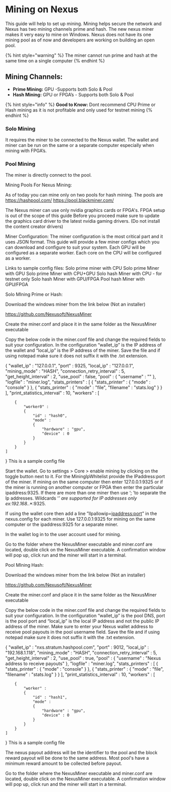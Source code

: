 # Mining on Nexus

This guide will help to set up mining. Mining helps secure the network and Nexus has two mining channels prime and hash. The new nexus miner makes it very easy to mine on Windows. Nexus does not have its one mining pool as of now and developers are working on building an open pool.

{% hint style="warning" %}
The miner cannot run prime and hash at the same time on a single computer
{% endhint %}

## Mining Channels:

* **Prime Mining:** GPU  -Supports both Solo & Pool &#x20;
* **Hash Mining:** GPU or FPGA’s - Supports both Solo & Pool&#x20;

{% hint style="info" %}
**Good to Know:** Dont recommend CPU Prime or Hash mining as it is not profitable and only used for testnet mining
{% endhint %}

### Solo Mining&#x20;

It requires the miner to be connected to the Nexus wallet. The wallet and miner can be run on the same or a separate computer especially when mining with FPGA’s.&#x20;

### Pool Mining

The miner is directly connect to the pool.&#x20;

&#x20;Mining Pools For Nexus Mining:&#x20;

As of today you can mine only on two pools for hash mining. The pools are https://hashpool.com/ https://pool.blackminer.com/

The Nexus miner can use only nvidia graphics cards or FPGA's. FPGA setup is out of the scope of this guide Before you proceed make sure to update the graphics card driver to the latest nvidia gaming drivers. (Do not install the content creator drivers)

Miner Configuration: The miner configuration is the most critical part and it uses JSON format. This guide will provide a few miner configs which you can download and configure to suit your system. Each GPU will be configured as a separate worker. Each core on the CPU will be configured as a worker.

Links to sample config files: Solo prime miner with CPU Solo prime Miner with GPU Solo prime Miner with CPU+GPU Solo hash Miner with CPU - for testnet only Solo hash Miner with GPU/FPGA Pool hash Miner with GPU/FPGA

Solo MIning Prime or Hash:

Download the windows miner from the link below (Not an installer)

https://github.com/Nexusoft/NexusMiner

Create the miner.conf and place it in the same folder as the NexusMiner executable

Copy the below code in the miner.conf file and change the required fields to suit your configuration. In the configuration “wallet\_ip” is the IP address of the wallet and “local\_ip” is the IP address of the miner. Save the file and if using notepad make sure it does not suffix it with the .txt extension.

{ "wallet\_ip" : "127.0.0.1", "port" : 9325, "local\_ip" : "127.0.0.1", "mining\_mode" : "HASH", "connection\_retry\_interval" : 5, "get\_height\_interval" : 2, "use\_pool" : false, "pool" : { "username" : "" }, "logfile" : "miner.log", "stats\_printers" : \[ { "stats\_printer" : { "mode" : "console" } }, { "stats\_printer" : { "mode" : "file", "filename" : "stats.log" } } ], "print\_statistics\_interval" : 10, "workers" : \[

```
    {
        "worker0" :
        {
            "id" : "hash0",
            "mode" : 
            {
                "hardware" : "gpu",
				"device" : 0
            }
        }
    }
]
```

} This is a sample config file

Start the wallet. Go to settings > Core > enable mining by clicking on the toggle button next to it. For the MiningIpWhitelist provide the IPaddress:port of the miner. If mining on the same computer then enter 127.0.0.1:9325 or if the miner is running on another computer or FPGA then enter the particular ipaddress:9325. If there are more than one miner then use ‘; ’to separate the Ip addresses. Wildcards ‘_’ are supported for IP addresses only ex:192.168._.\*:9325.

If using the wallet core then add a line ”llpallowip=[ipaddress:port](ipaddress:port)” in the nexus.config for each miner. Use 127.0.0.1:9325 for mining on the same computer or the ipaddress:9325 for a separate miner.

In the wallet log in to the user account used for mining.

Go to the folder where the NexusMiner executable and miner.conf are located, double click on the NexusMiner executable. A confirmation window will pop up, click run and the miner will start in a terminal.

Pool MIning Hash:

Download the windows miner from the link below (Not an installer)

https://github.com/Nexusoft/NexusMiner

Create the miner.conf and place it in the same folder as the NexusMiner executable

Copy the below code in the miner.conf file and change the required fields to suit your configuration. In the configuration “wallet\_ip” is the pool DNS, port is the pool port and “local\_ip” is the local IP address and not the public IP address of the miner. Make sure to enter your Nexus wallet address to receive pool payouts in the pool username field. Save the file and if using notepad make sure it does not suffix it with the .txt extension.

{ "wallet\_ip" : "nxs.stratum.hashpool.com", "port" : 9012, "local\_ip" : "192.168.1.118", "mining\_mode" : "HASH", "connection\_retry\_interval" : 5, "get\_height\_interval" : 2, "use\_pool" : true, "pool" : { "username" : "Nexus address to receive payouts" }, "logfile" : "miner.log", "stats\_printers" : \[ { "stats\_printer" : { "mode" : "console" } }, { "stats\_printer" : { "mode" : "file", "filename" : "stats.log" } } ], "print\_statistics\_interval" : 10, "workers" : \[

```
    {
        "worker" :
        {
            "id" : "hash1",
            "mode" : 
            {
                "hardware" : "gpu",
				"device" : 0
            }
        }
    }
]
```

} This is a sample config file

The nexus payout address will be the identifier to the pool and the block reward payout will be done to the same address. Most pool's have a minimum reward amount to be collected before payout.

Go to the folder where the NexusMiner executable and miner.conf are located, double click on the NexusMiner executable. A confirmation window will pop up, click run and the miner will start in a terminal.

